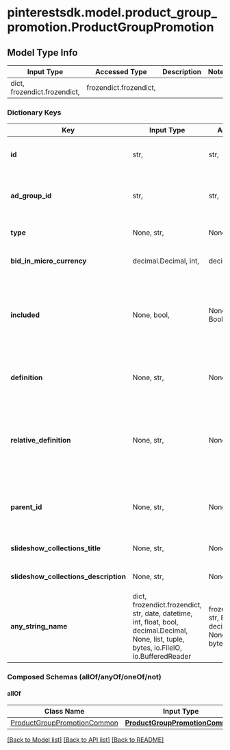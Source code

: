 # pinterestsdk.model.product_group_promotion.ProductGroupPromotion

## Model Type Info
Input Type | Accessed Type | Description | Notes
------------ | ------------- | ------------- | -------------
dict, frozendict.frozendict,  | frozendict.frozendict,  |  | 

### Dictionary Keys
Key | Input Type | Accessed Type | Description | Notes
------------ | ------------- | ------------- | ------------- | -------------
**id** | str,  | str,  | ID of the product group promotion. | [optional] 
**ad_group_id** | str,  | str,  | ID of the ad group the product group belongs to. | [optional] 
**type** | None, str,  | NoneClass, str,  | Product group promotion | [optional] 
**bid_in_micro_currency** | decimal.Decimal, int,  | decimal.Decimal,  | The bid in micro currency. | [optional] 
**included** | None, bool,  | NoneClass, BoolClass,  | True if the group is BIDDABLE, false if it should be EXCLUDED from serving ads. | [optional] 
**definition** | None, str,  | NoneClass, str,  | The full product group definition path | [optional] 
**relative_definition** | None, str,  | NoneClass, str,  | The definition of the product group, relative to its parent - an attribute name/value pair | [optional] 
**parent_id** | None, str,  | NoneClass, str,  | The parent Product Group ID of this Product Group | [optional] 
**slideshow_collections_title** | None, str,  | NoneClass, str,  | Slideshow Collections Title | [optional] 
**slideshow_collections_description** | None, str,  | NoneClass, str,  | Slideshow Collections Description | [optional] 
**any_string_name** | dict, frozendict.frozendict, str, date, datetime, int, float, bool, decimal.Decimal, None, list, tuple, bytes, io.FileIO, io.BufferedReader | frozendict.frozendict, str, BoolClass, decimal.Decimal, NoneClass, tuple, bytes, FileIO | any string name can be used but the value must be the correct type | [optional]

### Composed Schemas (allOf/anyOf/oneOf/not)
#### allOf
Class Name | Input Type | Accessed Type | Description | Notes
------------- | ------------- | ------------- | ------------- | -------------
[ProductGroupPromotionCommon](ProductGroupPromotionCommon.md) | [**ProductGroupPromotionCommon**](ProductGroupPromotionCommon.md) | [**ProductGroupPromotionCommon**](ProductGroupPromotionCommon.md) |  | 

[[Back to Model list]](../../README.md#documentation-for-models) [[Back to API list]](../../README.md#documentation-for-api-endpoints) [[Back to README]](../../README.md)

